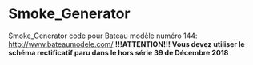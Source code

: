 # Smoke_Generator
Smoke_Generator code pour Bateau modèle numéro 144: http://www.bateaumodele.com/
**!!!ATTENTION!!! Vous devez utiliser le schéma rectificatif paru dans le hors série 39 de Décembre 2018**
